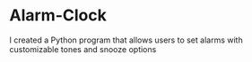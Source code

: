 # Alarm-Clock
I created a Python program that allows users to set alarms with customizable tones and snooze options
